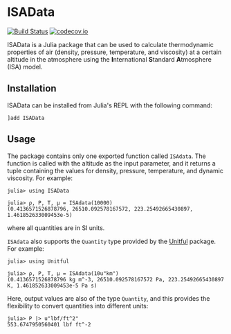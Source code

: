 # ISAData

[![Build Status](https://travis-ci.com/HTofi/ISAData.jl.svg?branch=master)](https://travis-ci.com/HTofi/ISAData.jl)  [![codecov.io](http://codecov.io/github/HTofi/ISAData.jl/coverage.svg?branch=master)](http://codecov.io/github/HTofi/ISAData.jl?branch=master)

ISAData is a Julia package that can be used to calculate thermodynamic properties of air (density, pressure, temperature, and viscosity) at a certain altitude in the atmosphere  using the **I**nternational **S**tandard **A**tmosphere (ISA) model.

## Installation

ISAData can be installed from Julia's REPL with the following command:
```
]add ISAData
```

## Usage

The package contains only one exported function called `ISAdata`. The function is called with the altitude as the input parameter, and it returns a tuple containing the values for density, pressure, temperature, and dynamic viscosity. For example:
```
julia> using ISAData

julia> ρ, P, T, μ = ISAdata(10000)
(0.4136571526878796, 26510.092578167572, 223.25492665430897, 1.461852633009453e-5)
```
where all quantities are in SI units.

`ISAdata` also supports the `Quantity` type provided by the [Unitful](https://github.com/PainterQubits/Unitful.jl) package. For example:
```
julia> using Unitful

julia> ρ, P, T, μ = ISAdata(10u"km")
(0.4136571526878796 kg m^-3, 26510.092578167572 Pa, 223.25492665430897 K, 1.461852633009453e-5 Pa s)
```
Here, output values are also of the type `Quantity`, and this provides the flexibility to convert quantities into different units:
```
julia> P |> u"lbf/ft^2"
553.6747950560401 lbf ft^-2
```
